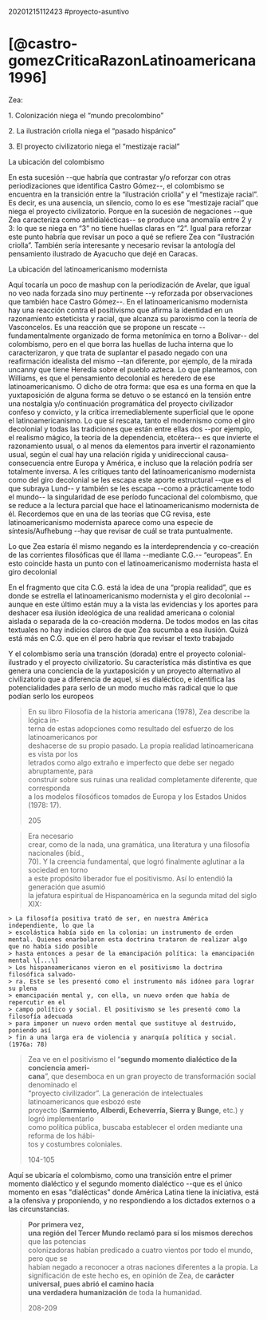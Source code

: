 20201215112423
#proyecto-asuntivo
# [@castro-gomezCriticaRazonLatinoamericana1996]
Zea:

1\. Colonización niega el “mundo precolombino”

2\. La ilustración criolla niega el “pasado hispánico”

3\. El proyecto civilizatorio niega el “mestizaje racial”

La ubicación del colombismo

En esta sucesión --que habría que contrastar y/o reforzar con otras periodizaciones que identifica Castro Gómez--, el colombismo se encuentra en la transición entre la “ilustración criolla” y el “mestizaje racial”. Es decir, es una ausencia, un silencio, como lo es ese “mestizaje racial” que niega el proyecto civilizatorio. Porque en la sucesión de negaciones --que Zea caracteriza como antidialécticas-- se produce una anomalía entre 2 y 3: lo que se niega en “3” no tiene huellas claras en “2”. Igual para reforzar este punto habría que revisar un poco a qué se refiere Zea con “ilustración criolla”. También sería interesante y necesario revisar la antología del pensamiento ilustrado de Ayacucho que dejé en Caracas.

La ubicación del latinoamericanismo modernista

Aquí tocaría un poco de mashup con la periodización de Avelar, que igual no veo nada forzada sino muy pertinente --y reforzada por observaciones que también hace Castro Gómez--. En el latinoamericanismo modernista hay una reacción contra el positivismo que afirma la identidad en un razonamiento esteticista y racial, que alcanza su paroxismo con la teoría de Vasconcelos. Es una reacción que se propone un rescate --fundamentalmente organizado de forma metonímica en torno a Bolívar-- del colombismo, pero en el que borra las huellas de lucha interna que lo caracterizaron, y que trata de suplantar el pasado negado con una reafirmación idealista del mismo --tan diferente, por ejemplo, de la mirada uncanny que tiene Heredia sobre el pueblo azteca. Lo que planteamos, con Williams, es que el pensamiento decolonial es heredero de ese latinoamericanismo. O dicho de otra forma: que esa es una forma en que la yuxtaposición de alguna forma se detuvo o se estancó en la tensión entre una nostalgia y/o continuación programática del proyecto civilizador confeso y convicto, y la crítica irremediablemente superficial que le opone el latinoamericanismo. Lo que sí rescata, tanto el modernismo como el giro decolonial y todas las tradiciones que están entre ellas dos --por ejemplo, el realismo mágico, la teoría de la dependencia, etcétera-- es que invierte el razonamiento usual, o al menos da elementos para invertir el razonamiento usual, según el cual hay una relación rígida y unidireccional causa-consecuencia entre Europa y América, e incluso que la relación podría ser totalmente inversa. A les crítiques tanto del latinoamericanismo modernista como del giro decolonial se les escapa este aporte estructural --que es el que subraya Lund-- y también se les escapa --como a prácticamente todo el mundo-- la singularidad de ese período funcacional del colombismo, que se reduce a la lectura parcial que hace el latinoamericanismo modernista de él. Recordemos que en una de las teorías que CG revisa, este latinoamericanismo modernista aparece como una especie de síntesis/Aufhebung --hay que revisar de cuál se trata puntualmente.

Lo que Zea estaría él mismo negando es la interdeprendencia y co-creación de las corrientes filosóficas que él llama --mediante C.G.-- “europeas”. En esto coincide hasta un punto con el latinoamericanismo modernista hasta el giro decolonial

En el fragmento que cita C.G. está la idea de una “propia realidad”, que es donde se estrella el latinoamericanismo modernista y el giro decolonial --aunque en este último están muy a la vista las evidencias y los aportes para deshacer esa ilusión ideológica de una realidad americana o colonial aislada o separada de la co-creación moderna. De todos modos en las citas textuales no hay indicios claros de que Zea sucumba a esa ilusión. Quizá está más en C.G. que en él pero habría que revisar el texto trabajado

Y el colombismo sería una transción (dorada) entre el proyecto colonial-ilustrado y el proyecto civilizatorio. Su característica más distintiva es que genera una conciencia de la yuxtaposición y un proyecto alternativo al civilizatorio que a diferencia de aquel, sí es dialéctico, e identifica las potencialidades para serlo de un modo mucho más radical que lo que podían serlo los europeos


> En su libro Filosofía de la historia americana (1978), Zea describe la lógica in-  
> terna de estas adopciones como resultado del esfuerzo de los latinoamericanos por  
> deshacerse de su propio pasado. La propia realidad latinoamericana es vista por los  
> letrados como algo extraño e imperfecto que debe ser negado abruptamente, para  
> construir sobre sus ruinas una realidad completamente diferente, que corresponda  
> a los modelos filosóficos tomados de Europa y los Estados Unidos (1978: 17).
> 
> 205


> Era necesario  
> crear, como de la nada, una gramática, una literatura y una filosofía nacionales (ibíd.,  
> 70). Y la creencia fundamental, que logró finalmente aglutinar a la sociedad en torno  
> a este propósito liberador fue el positivismo. Así lo entendió la generación que asumió  
> la jefatura espiritual de Hispanoamérica en la segunda mitad del siglo XIX:

    > La filosofía positiva trató de ser, en nuestra América independiente, lo que la  
    > escolástica había sido en la colonia: un instrumento de orden mental. Quienes enarbolaron esta doctrina trataron de realizar algo que no había sido posible  
    > hasta entonces a pesar de la emancipación política: la emancipación mental \[...\]  
    > Los hispanoamericanos vieron en el positivismo la doctrina filosófica salvado-  
    > ra. Este se les presentó como el instrumento más idóneo para lograr su plena  
    > emancipación mental y, con ella, un nuevo orden que había de repercutir en el  
    > campo político y social. El positivismo se les presentó como la filosofía adecuada  
    > para imponer un nuevo orden mental que sustituye al destruido, poniendo así  
    > fin a una larga era de violencia y anarquía política y social. (1976a: 78)


> Zea ve en el positivismo el “**segundo momento dialéctico de la conciencia ameri-**  
> **cana**”, que desemboca en un gran proyecto de transformación social denominado el  
> “proyecto civilizador”. La generación de intelectuales latinoamericanos que esbozó este  
> proyecto (**Sarmiento, Alberdi, Echeverría, Sierra y Bunge**, etc.) y logró implementarlo  
> como política pública, buscaba establecer el orden mediante una reforma de los hábi-  
> tos y costumbres coloniales.
> 
> 104-105


Aquí se ubicaría el colombismo, como una transición entre el primer momento dialéctico y el segundo momento dialéctico --que es el único momento en esas "dialécticas" donde América Latina tiene la iniciativa, está a la ofensiva y proponiendo, y no respondiendo a los dictados externos o a las circunstancias.

> 
> **Por primera vez,**  
> **una región del Tercer Mundo reclamó para sí los mismos derechos** que las potencias  
> colonizadoras habían predicado a cuatro vientos por todo el mundo, pero que se  
> habían negado a reconocer a otras naciones diferentes a la propia. La significación de este hecho es, en opinión de Zea, de **carácter universal, pues abrió el camino hacia**  
> **una verdadera humanización** de toda la humanidad.
> 
> 208-209





